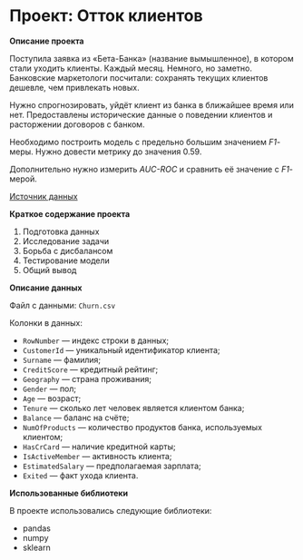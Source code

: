 # Проект: Отток клиентов


**Описание проекта**

Поступила заявка из «Бета-Банка» (название вымышленное), в котором стали уходить клиенты. Каждый месяц. Немного, но заметно. Банковские маркетологи посчитали: сохранять текущих клиентов дешевле, чем привлекать новых.

Нужно спрогнозировать, уйдёт клиент из банка в ближайшее время или нет. Предоставлены исторические данные о поведении клиентов и расторжении договоров с банком. 

Необходимо построить модель с предельно большим значением *F1*-меры. Нужно довести метрику до значения 0.59.

Дополнительно нужно измерить *AUC-ROC* и сравнить её значение с *F1*-мерой.

[Источник данных](https://www.kaggle.com/barelydedicated/bank-customer-churn-modeling)

**Краткое содержание проекта**

1. Подготовка данных
2. Исследование задачи
3. Борьба с дисбалансом
4. Тестирование модели
5. Общий вывод

**Описание данных**

Файл с данными: `Churn.csv`

Колонки в данных:
- `RowNumber` — индекс строки в данных;
- `CustomerId` — уникальный идентификатор клиента;
- `Surname` — фамилия;
- `CreditScore` — кредитный рейтинг;
- `Geography` — страна проживания;
- `Gender` — пол;
- `Age` — возраст;
- `Tenure` — сколько лет человек является клиентом банка;
- `Balance` — баланс на счёте;
- `NumOfProducts` — количество продуктов банка, используемых клиентом;
- `HasCrCard` — наличие кредитной карты;
- `IsActiveMember` — активность клиента;
- `EstimatedSalary` — предполагаемая зарплата;
- `Exited` — факт ухода клиента.


**Использованные библиотеки**

В проекте использовались следующие библиотеки:
- pandas
- numpy
- sklearn